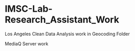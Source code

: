 # IMSC-Lab-Research_Assistant_Work

Los Angeles Clean Data Analysis work in Geocoding Folder

MediaQ Server work
